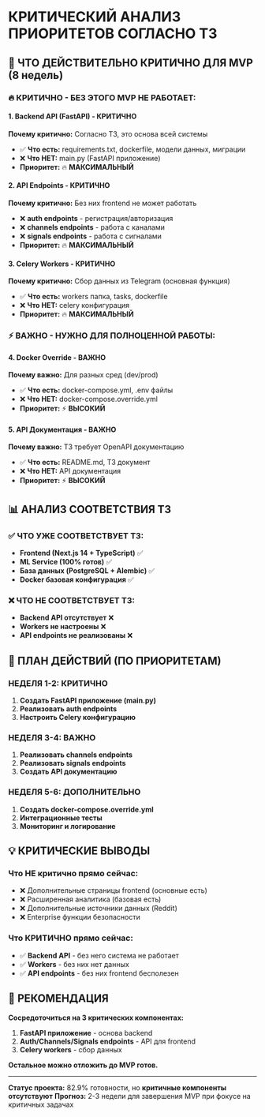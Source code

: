 # КРИТИЧЕСКИЙ АНАЛИЗ ПРИОРИТЕТОВ СОГЛАСНО ТЗ

## 🎯 **ЧТО ДЕЙСТВИТЕЛЬНО КРИТИЧНО ДЛЯ MVP (8 недель)**

### 🔥 **КРИТИЧНО - БЕЗ ЭТОГО MVP НЕ РАБОТАЕТ:**

#### 1. **Backend API (FastAPI) - КРИТИЧНО**
**Почему критично:** Согласно ТЗ, это основа всей системы
- ✅ **Что есть:** requirements.txt, dockerfile, модели данных, миграции
- ❌ **Что НЕТ:** main.py (FastAPI приложение)
- **Приоритет:** 🔥 **МАКСИМАЛЬНЫЙ**

#### 2. **API Endpoints - КРИТИЧНО**
**Почему критично:** Без них frontend не может работать
- ❌ **auth endpoints** - регистрация/авторизация
- ❌ **channels endpoints** - работа с каналами
- ❌ **signals endpoints** - работа с сигналами
- **Приоритет:** 🔥 **МАКСИМАЛЬНЫЙ**

#### 3. **Celery Workers - КРИТИЧНО**
**Почему критично:** Сбор данных из Telegram (основная функция)
- ✅ **Что есть:** workers папка, tasks, dockerfile
- ❌ **Что НЕТ:** celery конфигурация
- **Приоритет:** 🔥 **МАКСИМАЛЬНЫЙ**

### ⚡ **ВАЖНО - НУЖНО ДЛЯ ПОЛНОЦЕННОЙ РАБОТЫ:**

#### 4. **Docker Override - ВАЖНО**
**Почему важно:** Для разных сред (dev/prod)
- ✅ **Что есть:** docker-compose.yml, .env файлы
- ❌ **Что НЕТ:** docker-compose.override.yml
- **Приоритет:** ⚡ **ВЫСОКИЙ**

#### 5. **API Документация - ВАЖНО**
**Почему важно:** ТЗ требует OpenAPI документацию
- ✅ **Что есть:** README.md, ТЗ документ
- ❌ **Что НЕТ:** API документация
- **Приоритет:** ⚡ **ВЫСОКИЙ**

## 📊 **АНАЛИЗ СООТВЕТСТВИЯ ТЗ**

### ✅ **ЧТО УЖЕ СООТВЕТСТВУЕТ ТЗ:**
- **Frontend (Next.js 14 + TypeScript)** ✅
- **ML Service (100% готов)** ✅
- **База данных (PostgreSQL + Alembic)** ✅
- **Docker базовая конфигурация** ✅

### ❌ **ЧТО НЕ СООТВЕТСТВУЕТ ТЗ:**
- **Backend API отсутствует** ❌
- **Workers не настроены** ❌
- **API endpoints не реализованы** ❌

## 🚀 **ПЛАН ДЕЙСТВИЙ (ПО ПРИОРИТЕТАМ)**

### **НЕДЕЛЯ 1-2: КРИТИЧНО**
1. **Создать FastAPI приложение (main.py)**
2. **Реализовать auth endpoints**
3. **Настроить Celery конфигурацию**

### **НЕДЕЛЯ 3-4: ВАЖНО**
1. **Реализовать channels endpoints**
2. **Реализовать signals endpoints**
3. **Создать API документацию**

### **НЕДЕЛЯ 5-6: ДОПОЛНИТЕЛЬНО**
1. **Создать docker-compose.override.yml**
2. **Интеграционные тесты**
3. **Мониторинг и логирование**

## 💡 **КРИТИЧЕСКИЕ ВЫВОДЫ**

### **Что НЕ критично прямо сейчас:**
- ❌ Дополнительные страницы frontend (основные есть)
- ❌ Расширенная аналитика (базовая есть)
- ❌ Дополнительные источники данных (Reddit)
- ❌ Enterprise функции безопасности

### **Что КРИТИЧНО прямо сейчас:**
- ✅ **Backend API** - без него система не работает
- ✅ **Workers** - без них нет данных
- ✅ **API endpoints** - без них frontend бесполезен

## 🎯 **РЕКОМЕНДАЦИЯ**

**Сосредоточиться на 3 критических компонентах:**
1. **FastAPI приложение** - основа backend
2. **Auth/Channels/Signals endpoints** - API для frontend
3. **Celery workers** - сбор данных

**Остальное можно отложить до MVP готов.**

---

**Статус проекта:** 82.9% готовности, но **критичные компоненты отсутствуют**
**Прогноз:** 2-3 недели для завершения MVP при фокусе на критичных задачах
